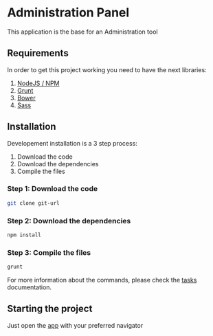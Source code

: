 # Administration Panel

This application is the base for an Administration tool

## Requirements
In order to get this project working you need to have the next libraries:

1. [NodeJS / NPM][nodejs]
2. [Grunt][grunt]
3. [Bower][bower]
4. [Sass][sass]

## Installation

Developement installation is a 3 step process:

1. Download the code
2. Download the dependencies
3. Compile the files

### Step 1: Download the code

``` bash
git clone git-url
```

### Step 2: Download the dependencies

``` bash
npm install
```

### Step 3: Compile the files

```bash
grunt
```
For more information about the commands, please check the [tasks][tasks] documentation.

## Starting the project

Just open the [app][main] with your preferred navigator

[nodejs]: http://nodejs.org
[grunt]: http://gruntjs.com
[bower]: http://bower.io
[sass]: http://sass-lang.com
[main]: app/index.html
[tasks]: docs/tasks.md
